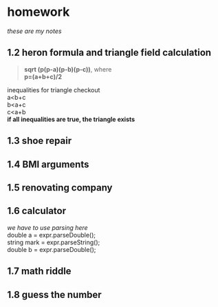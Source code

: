 # homework
*these are my notes*

## 1.2 heron formula and triangle field calculation

> **sqrt (p(p-a)(p-b)(p-c))**,
where  
> **p=(a+b+c)/2**  

inequalities for triangle checkout  
a<b+c  
b<a+c  
c<a+b  
**if all inequalities are true, the triangle exists**

## 1.3 shoe repair  
  
## 1.4 BMI arguments
  
## 1.5 renovating company
  
## 1.6 calculator
*we have to use parsing here*  
double a = expr.parseDouble();  
string mark = expr.parseString();  
double b = expr.parseDouble();  
   
## 1.7 math riddle
  
## 1.8 guess the number
